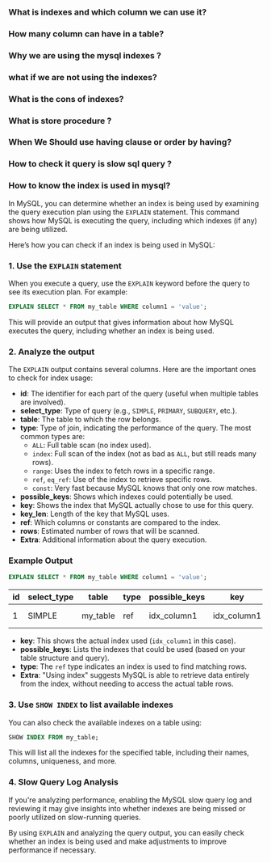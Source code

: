 ### What is indexes and which column we can use it?
### How many column can have in a table?
### Why we are using the mysql indexes ?
### what if we are not using the indexes?
### What is the cons of indexes?
### What is store procedure ?
### When We Should use having clause or order by having?
### How to check it query is slow sql query ?
### How to know the index is used in mysql?

In MySQL, you can determine whether an index is being used by examining the query execution plan using the `EXPLAIN` statement. This command shows how MySQL is executing the query, including which indexes (if any) are being utilized.

Here’s how you can check if an index is being used in MySQL:

### 1. Use the `EXPLAIN` statement

When you execute a query, use the `EXPLAIN` keyword before the query to see its execution plan. For example:

```sql
EXPLAIN SELECT * FROM my_table WHERE column1 = 'value';
```

This will provide an output that gives information about how MySQL executes the query, including whether an index is being used.

### 2. Analyze the output
The `EXPLAIN` output contains several columns. Here are the important ones to check for index usage:

- **id**: The identifier for each part of the query (useful when multiple tables are involved).
- **select_type**: Type of query (e.g., `SIMPLE`, `PRIMARY`, `SUBQUERY`, etc.).
- **table**: The table to which the row belongs.
- **type**: Type of join, indicating the performance of the query. The most common types are:
  - `ALL`: Full table scan (no index used).
  - `index`: Full scan of the index (not as bad as `ALL`, but still reads many rows).
  - `range`: Uses the index to fetch rows in a specific range.
  - `ref`, `eq_ref`: Use of the index to retrieve specific rows.
  - `const`: Very fast because MySQL knows that only one row matches.
- **possible_keys**: Shows which indexes could potentially be used.
- **key**: Shows the index that MySQL actually chose to use for this query.
- **key_len**: Length of the key that MySQL uses.
- **ref**: Which columns or constants are compared to the index.
- **rows**: Estimated number of rows that will be scanned.
- **Extra**: Additional information about the query execution.

### Example Output

```sql
EXPLAIN SELECT * FROM my_table WHERE column1 = 'value';
```

| id  | select_type | table    | type  | possible_keys | key   | key_len | ref    | rows  | Extra       |
| --- | ----------- | -------- | ----- | ------------- | ----- | ------- | ------ | ----- | ----------- |
| 1   | SIMPLE      | my_table | ref   | idx_column1   | idx_column1 | 5  | const  | 1     | Using index |

- **key**: This shows the actual index used (`idx_column1` in this case).
- **possible_keys**: Lists the indexes that could be used (based on your table structure and query).
- **type**: The `ref` type indicates an index is used to find matching rows.
- **Extra**: "Using index" suggests MySQL is able to retrieve data entirely from the index, without needing to access the actual table rows.

### 3. Use `SHOW INDEX` to list available indexes
You can also check the available indexes on a table using:

```sql
SHOW INDEX FROM my_table;
```

This will list all the indexes for the specified table, including their names, columns, uniqueness, and more.

### 4. Slow Query Log Analysis
If you're analyzing performance, enabling the MySQL slow query log and reviewing it may give insights into whether indexes are being missed or poorly utilized on slow-running queries.

By using `EXPLAIN` and analyzing the query output, you can easily check whether an index is being used and make adjustments to improve performance if necessary.